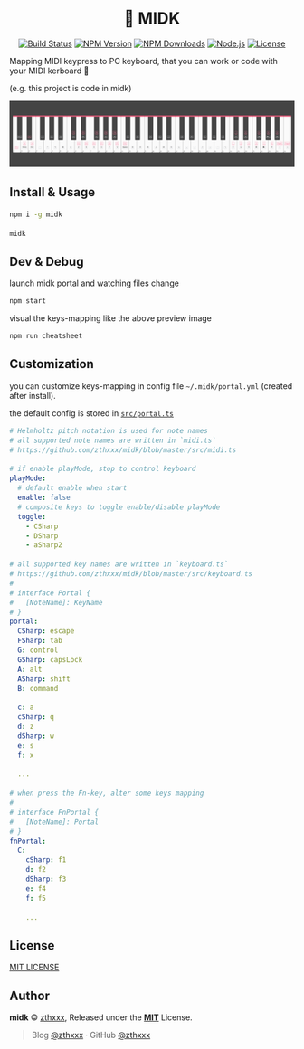 <h1 align="center">🎹 MIDK </h1>

<p align="center">
  <a href="https://travis-ci.org/zthxxx/midk" target="_blank" rel="noopener noreferrer"><img src="https://travis-ci.org/zthxxx/midk.svg" alt="Build Status" /></a>
  <a href="https://www.npmjs.com/package/midk" target="_blank" rel="noopener noreferrer"><img src="https://badgen.net/npm/v/midk" alt="NPM Version" /></a>
  <a href="https://www.npmjs.com/package/midk" target="_blank" rel="noopener noreferrer"><img src="https://badgen.net/npm/dt/midk" alt="NPM Downloads" /></a>
  <a href="https://nodejs.org/" target="_blank" rel="noopener noreferrer"><img src="https://badgen.net/npm/node/midk" alt="Node.js" /></a>
  <a href="https://github.com/zthxxx/midk/blob/master/LICENSE" target="_blank" rel="noopener noreferrer"><img src="https://badgen.net/github/license/zthxxx/midk" alt="License" /></a>
</p>


Mapping MIDI keypress to PC keyboard, that you can work or code with your MIDI kerboard 🎉

(e.g. this project is code in midk)

![midk-portal](./images/midk-portal-2580x600.png)


## Install & Usage

```bash
npm i -g midk

midk
```

## Dev & Debug

launch midk portal and watching files change

```bash
npm start
```

visual the keys-mapping like the above preview image 

```bash
npm run cheatsheet
```

## Customization

you can customize keys-mapping in config file `~/.midk/portal.yml` (created after install).

the default config is stored in [`src/portal.ts`](./src/portal.ts)

```yaml
# Helmholtz pitch notation is used for note names
# all supported note names are written in `midi.ts`
# https://github.com/zthxxx/midk/blob/master/src/midi.ts

# if enable playMode, stop to control keyboard
playMode:
  # default enable when start
  enable: false
  # composite keys to toggle enable/disable playMode
  toggle:
    - CSharp
    - DSharp
    - aSharp2

# all supported key names are written in `keyboard.ts`
# https://github.com/zthxxx/midk/blob/master/src/keyboard.ts
#
# interface Portal {
#   [NoteName]: KeyName
# }
portal:
  CSharp: escape
  FSharp: tab
  G: control
  GSharp: capsLock
  A: alt
  ASharp: shift
  B: command

  c: a
  cSharp: q
  d: z
  dSharp: w
  e: s
  f: x

  ...

# when press the Fn-key, alter some keys mapping
#
# interface FnPortal {
#   [NoteName]: Portal
# }
fnPortal:
  C:
    cSharp: f1
    d: f2
    dSharp: f3
    e: f4
    f: f5

    ...
```

## License

[MIT LICENSE](./LICENSE)


## Author

**midk** © [zthxxx](https://github.com/zthxxx), Released under the **[MIT](./LICENSE)** License.<br>

> Blog [@zthxxx](https://blog.zthxxx.me) · GitHub [@zthxxx](https://github.com/zthxxx)

